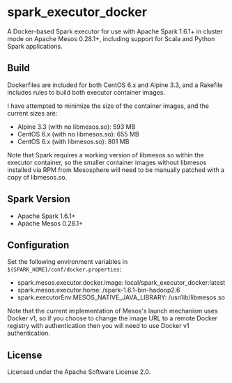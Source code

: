 # spark_executor_docker

A Docker-based Spark executor for use with Apache Spark 1.6.1+ in cluster mode on Apache Mesos 0.28.1+, including support for Scala and Python Spark applications.

## Build 

Dockerfiles are included for both CentOS 6.x and Alpine 3.3, and a Rakefile includes rules to build both executor container images.

I have attempted to minimize the size of the container images, and the current sizes are:

* Alpine 3.3 (with no libmesos.so): 593 MB
* CentOS 6.x (with no libmesos.so): 655 MB
* CentOS 6.x (with libmesos.so): 801 MB

Note that Spark requires a working version of libmesos.so within the executor container, so the smaller container images without libmesos installed via RPM from Mesosphere will need to be manually patched with a copy of libmesos.so.

## Spark Version

* Apache Spark 1.6.1+
* Apache Mesos 0.28.1+

## Configuration

Set the following environment variables in ``${SPARK_HOME}/conf/docker.properties``:

* spark.mesos.executor.docker.image: local/spark_executor_docker:latest
* spark.mesos.executor.home: /spark-1.6.1-bin-hadoop2.6
* spark.executorEnv.MESOS_NATIVE_JAVA_LIBRARY: /usr/lib/libmesos.so

Note that the current implementation of Mesos's launch mechanism uses Docker v1, so if you choose to change the image URL to a remote Docker registry with authentication then you will need to use Docker v1 authentication.

## License

Licensed under the Apache Software License 2.0.
